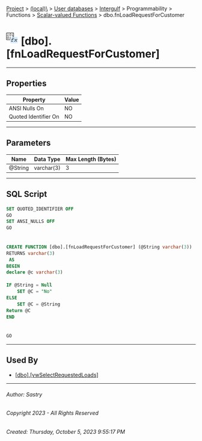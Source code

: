 #### 

[Project](../../../../../../index.md) > [(local)\\](../../../../../index.md) > [User databases](../../../../index.md) > [Intergulf](../../../index.md) > Programmability > Functions > [Scalar-valued Functions](Scalar-valued_Functions.md) > dbo.fnLoadRequestForCustomer

# ![Scalar-valued Functions](../../../../../../Images/Function_Scalar32.png) [dbo].[fnLoadRequestForCustomer]

---

## <a name="#properties"></a>Properties

| Property | Value |
|---|---|
| ANSI Nulls On | NO |
| Quoted Identifier On | NO |


---

## <a name="#parameters"></a>Parameters

| Name | Data Type | Max Length (Bytes) |
|---|---|---|
| @String | varchar(3) | 3 |


---

## <a name="#sqlscript"></a>SQL Script

```sql
SET QUOTED_IDENTIFIER OFF
GO
SET ANSI_NULLS OFF
GO


CREATE FUNCTION [dbo].[fnLoadRequestForCustomer] (@String varchar(3))
RETURNS varchar(3)
 AS  
BEGIN 
declare @c varchar(3)

IF @String = Null
	SET @C = "No"
ELSE
	SET @C = @String
Return @C
END


GO

```


---

## <a name="#usedby"></a>Used By

* [[dbo].[vwSelectRequestedLoads]](../../../Views/dbo_vwSelectRequestedLoads.md)


---

###### Author:  Sastry

###### Copyright 2023 - All Rights Reserved

###### Created: Thursday, October 5, 2023 9:55:17 PM

